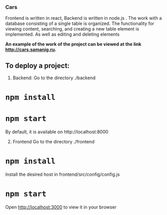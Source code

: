 ### Cars

Frontend is written in react, Backend is written in node.js . The work with a database consisting of a single table is organized. The functionality for viewing content, searching, and creating a new table element is implemented. As well as editing and deleting elements

**An example of the work of the project can be viewed at the link http://cars.samanig.ru.**

## To deploy a project:

1. Backend:
Go to the directory ./backend
# ```npm install```
# ```npm start```
By default, it is available on http://localhost:8000

2. Frontend
Go to the directory ./frontend
# ```npm install```
Install the desired host in frontend/src/config/config.js
# ```npm start```
Open [http://localhost:3000](http://localhost:3000) to view it in your browser
